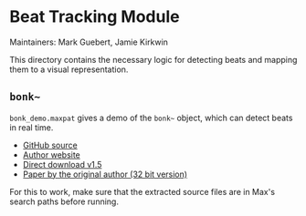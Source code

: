 # Beat Tracking Module
Maintainers: Mark Guebert, Jamie Kirkwin

This directory contains the necessary logic for detecting beats and mapping them to a visual representation.

## `bonk~`
`bonk_demo.maxpat` gives a demo of the `bonk~` object, which can detect beats in real time.
* [GitHub source](https://github.com/v7b1/bonk_64bit-version)
* [Author website](http://vboehm.net/downloads/)
* [Direct download v1.5](https://vboehm.net/maxobjects/bonk~v1.5.zip)
* [Paper by the original author (32 bit version)](http://vud.org/max/icmc98.pdf)

For this to work, make sure that the extracted source files are in Max's search paths before running.
